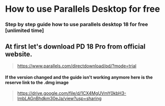 # How to use Parallels Desktop for free
### Step by step guide how to use parallels desktop 18 for free **[unlimited time]**


## At first let's download PD 18 Pro from official website. 
> https://www.parallels.com/directdownload/pd/?mode=trial
#### If the version changed and the guide isn't working anymore here is the reserve link to the .dmg image
> https://drive.google.com/file/d/1CX4MgUVmY0kbH3-lmbLAGnBhdkm30eJa/view?usp=sharing
